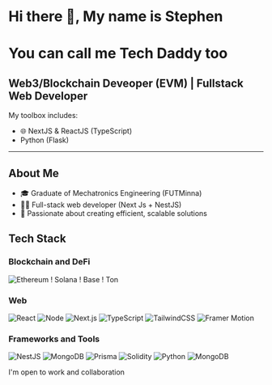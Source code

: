 # Hi there 👋, My name is Stephen
# You can call me Tech Daddy too

## Web3/Blockchain Deveoper (EVM) | Fullstack Web Developer

My toolbox includes:
- 🌐 NextJS & ReactJS (TypeScript)
- Python (Flask)


---

## About Me
- 🎓 Graduate of Mechatronics Engineering (FUTMinna)
- 👨‍💻 Full-stack web developer (Next Js + NestJS)
- 🚀 Passionate about creating efficient, scalable solutions

## Tech Stack

### Blockchain and DeFi
![Ethereum](https://img.shields.io/badge/Ethereum-3C3C3D?style=for-the-badge&logo=Ethereum&logoColor=FFFFFF)
! Solana
! Base
! Ton

### Web
![React](https://img.shields.io/badge/-React-61DAFB?style=flat-square&logo=react&logoColor=black)
![Node](https://img.shields.io/badge/node.js-339933?style=for-the-badge&logo=Node.js&logoColor=white)
![Next.js](https://img.shields.io/badge/-Next.js-000000?style=flat-square&logo=next.js&logoColor=white)
![TypeScript](https://img.shields.io/badge/-TypeScript-3178C6?style=flat-square&logo=typescript&logoColor=white)
![TailwindCSS](https://img.shields.io/badge/-TailwindCSS-38B2AC?style=flat-square&logo=tailwind-css&logoColor=white)
![Framer Motion](https://img.shields.io/badge/-Framer_Motion-0055FF?style=flat-square&logo=framer&logoColor=white)

### Frameworks and Tools
![NestJS](https://img.shields.io/badge/-NestJS-E0234E?style=flat-square&logo=nestjs&logoColor=white)
![MongoDB](https://img.shields.io/badge/-MongoDB-13aa52?style=for-the-badge&logo=mongodb&logoColor=white)
![Prisma](https://img.shields.io/badge/Prisma-3982CE?style=for-the-badge&logo=Prisma&logoColor=white)
![Solidity](https://img.shields.io/badge/Solidity-363636?style=for-the-badge&logo=solidity&logoColor=white)
![Python](https://img.shields.io/badge/-Python-3776AB?style=flat-square&logo=python&logoColor=white)
![MongoDB](https://img.shields.io/badge/-MongoDB-13aa52?style=for-the-badge&logo=mongodb&logoColor=white)



I'm open to work and collaboration
